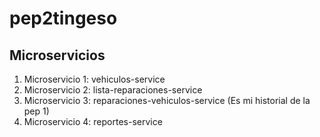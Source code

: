 # pep2tingeso

## Microservicios

1. Microservicio 1: vehiculos-service
2. Microservicio 2: lista-reparaciones-service
3. Microservicio 3: reparaciones-vehiculos-service (Es mi historial de la pep 1)
4. Microservicio 4: reportes-service



